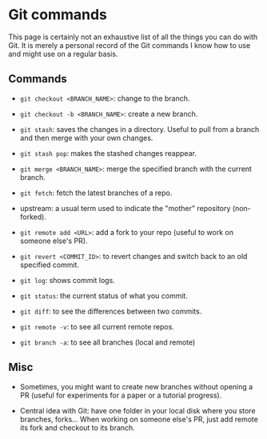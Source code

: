 # Git commands

This page is certainly not an exhaustive list of all the things you can do with 
Git. It is merely a personal record of the Git commands I know how to use and might
use on a regular basis.

## Commands

- `git checkout <BRANCH_NAME>`: change to the branch.

- `git checkout -b <BRANCH_NAME>`: create a new branch.  

- `git stash`: saves the changes in a directory. Useful to pull from a branch and then merge with your own changes.

- `git stash pop`: makes the stashed changes reappear.

- `git merge <BRANCH_NAME>`: merge the specified branch with the current branch.

- `git fetch`: fetch the latest branches of a repo.

- upstream: a usual term used to indicate the "mother" repository (non-forked).

- `git remote add <URL>`: add a fork to your repo (useful to work on someone else's PR).

- `git revert <COMMIT_ID>`: to revert changes and switch back to an old specified commit.

- `git log`: shows commit logs.

- `git status`: the current status of what you commit.

- `git diff`: to see the differences between two commits.

- `git remote -v`: to see all current remote repos.

- `git branch -a`: to see all branches (local and remote)

## Misc

- Sometimes, you might want to create new branches without opening a PR (useful for experiments for a paper or a tutorial progress).

- Central idea with Git: have one folder in your local disk where you store branches, forks...
When working on someone else's PR, just add remote its fork and checkout to its branch.
